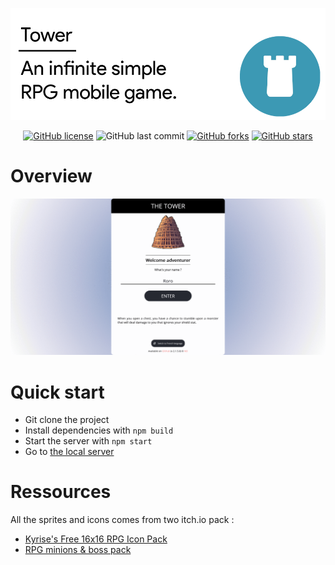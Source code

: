 ![Header](/docs/images/header.png)

<div align="center">

[![GitHub license](https://img.shields.io/github/license/ndeleforge/tower?style=for-the-badge)](https://github.com/ndeleforge/tower/blob/main/LICENCE)
![GitHub last commit](https://img.shields.io/github/last-commit/ndeleforge/tower?style=for-the-badge)
[![GitHub forks](https://img.shields.io/github/forks/ndeleforge/tower?style=for-the-badge)](https://github.com/ndeleforge/tower/network)
[![GitHub stars](https://img.shields.io/github/stars/ndeleforge/tower?style=for-the-badge)](https://github.com/ndeleforge/tower/stargazers)

</div>

# Overview

![Overview](/docs/images/overview.gif)

# Quick start

- Git clone the project
- Install dependencies with `npm build`
- Start the server with `npm start`
- Go to [the local server](https://localhost:3001)

# Ressources

All the sprites and icons comes from two itch.io pack :
- [Kyrise's Free 16x16 RPG Icon Pack](https://kyrise.itch.io/kyrises-free-16x16-rpg-icon-pack)
- [RPG minions & boss pack](https://beowulf.itch.io/rpg-boss-monsters-minions-huge-pack)